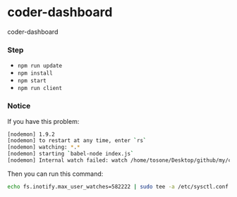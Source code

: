 # coder-dashboard
coder-dashboard

### Step
- `npm run update`
- `npm install`
- `npm start`
- `npm run client`

### Notice
If you have this problem:
``` bash
[nodemon] 1.9.2
[nodemon] to restart at any time, enter `rs`
[nodemon] watching: *.*
[nodemon] starting `babel-node index.js`
[nodemon] Internal watch failed: watch /home/tosone/Desktop/github/my/coder-dashboard/models ENOSPC
```
Then you can run this command:
``` bash
echo fs.inotify.max_user_watches=582222 | sudo tee -a /etc/sysctl.conf && sudo sysctl -p
```